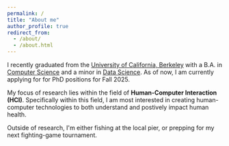 ```yaml
---
permalink: /
title: "About me"
author_profile: true
redirect_from: 
  - /about/
  - /about.html
---
```


I recently graduated from the [University of California, Berkeley](https://www.berkeley.edu/) with a B.A. in [Computer Science](https://eecs.berkeley.edu/cs/) and a minor in [Data Science](https://cdss.berkeley.edu/dsus). As of now, I am currently applying for for PhD positions for Fall 2025.

My focus of research lies within the field of **Human-Computer Interaction (HCI)**. Specifically within this field, I am most interested in creating human-computer technologies to both understand and postively impact human health. 

Outside of research, I'm either fishing at the local pier, or prepping for my next fighting-game tournament.



